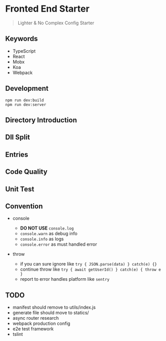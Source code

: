 # Fronted End Starter

> Lighter & No Complex Config Starter

## Keywords

* TypeScript
* React
* Mobx
* Koa
* Webpack

## Development

```
npm run dev:build
npm run dev:server
```

## Directory Introduction
## Dll Split
## Entries
## Code Quality
## Unit Test
## Convention
* console
  * __DO NOT USE__ `console.log`
  * `console.warn` as debug info
  * `console.info` as logs
  * `console.error` as must handled error

* throw
  * if you can sure ignore like `try { JSON.parse(data) } catch(e) {} `
  * continue throw like `try { await getUserId() } catch(e) { throw e } `
  * report to error handles platform like `sentry`


## TODO
* manifest should remove to utils/index.js
* generate file should move to statics/
* async router research
* webpack production config
* e2e test framework
* tslint
